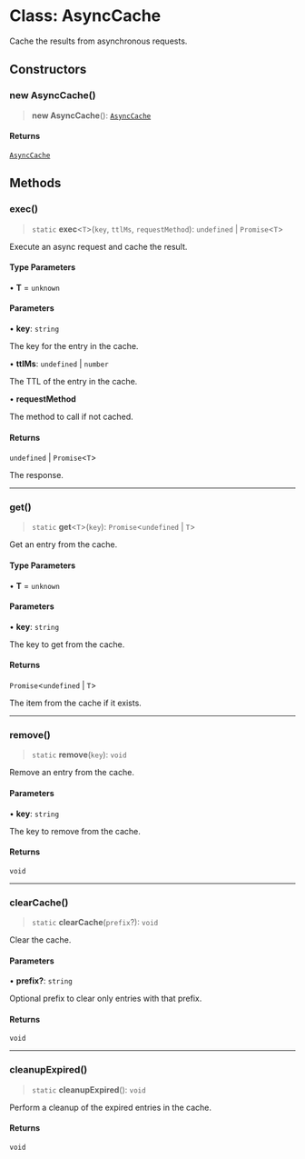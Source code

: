 # Class: AsyncCache

Cache the results from asynchronous requests.

## Constructors

### new AsyncCache()

> **new AsyncCache**(): [`AsyncCache`](AsyncCache.md)

#### Returns

[`AsyncCache`](AsyncCache.md)

## Methods

### exec()

> `static` **exec**\<`T`\>(`key`, `ttlMs`, `requestMethod`): `undefined` \| `Promise`\<`T`\>

Execute an async request and cache the result.

#### Type Parameters

• **T** = `unknown`

#### Parameters

• **key**: `string`

The key for the entry in the cache.

• **ttlMs**: `undefined` \| `number`

The TTL of the entry in the cache.

• **requestMethod**

The method to call if not cached.

#### Returns

`undefined` \| `Promise`\<`T`\>

The response.

***

### get()

> `static` **get**\<`T`\>(`key`): `Promise`\<`undefined` \| `T`\>

Get an entry from the cache.

#### Type Parameters

• **T** = `unknown`

#### Parameters

• **key**: `string`

The key to get from the cache.

#### Returns

`Promise`\<`undefined` \| `T`\>

The item from the cache if it exists.

***

### remove()

> `static` **remove**(`key`): `void`

Remove an entry from the cache.

#### Parameters

• **key**: `string`

The key to remove from the cache.

#### Returns

`void`

***

### clearCache()

> `static` **clearCache**(`prefix`?): `void`

Clear the cache.

#### Parameters

• **prefix?**: `string`

Optional prefix to clear only entries with that prefix.

#### Returns

`void`

***

### cleanupExpired()

> `static` **cleanupExpired**(): `void`

Perform a cleanup of the expired entries in the cache.

#### Returns

`void`
